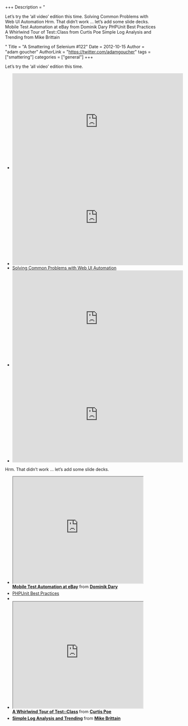 +++
Description = "<p>Let’s try the ‘all video’ edition this time. Solving Common Problems with Web UI Automation Hrm. That didn’t work … let’s add some slide decks. Mobile Test Automation at eBay from Dominik Dary PHPUnit Best Practices A Whirlwind Tour of Test::Class from Curtis Poe Simple Log Analysis and Trending from Mike Brittain</p>"
Title = "A Smattering of Selenium #122"
Date = 2012-10-15
Author = "adam goucher"
AuthorLink = "https://twitter.com/adamgoucher"
tags = ["smattering"]
categories = ["general"]
+++
<p>Let&#8217;s try the &#8216;all video&#8217; edition this time.</p>
<ul>
<li><span class="embed-youtube" style="text-align:center; display: block;"><iframe class='youtube-player' type='text/html' width='560' height='315' src='https://www.youtube.com/embed/ur1d7fYFAYM?version=3&#038;rel=0&#038;fs=1&#038;autohide=2&#038;showsearch=0&#038;showinfo=1&#038;iv_load_policy=1&#038;wmode=transparent' allowfullscreen='true' style='border:0;'></iframe></span></li>
<li><span class="embed-youtube" style="text-align:center; display: block;"><iframe class='youtube-player' type='text/html' width='560' height='315' src='https://www.youtube.com/embed/9_39Vbjx23Y?version=3&#038;rel=0&#038;fs=1&#038;autohide=2&#038;showsearch=0&#038;showinfo=1&#038;iv_load_policy=1&#038;wmode=transparent' allowfullscreen='true' style='border:0;'></iframe></span></li>
<li><a href="http://tv.telerik.com/watch/automated-testing-tools/solvingcommonproblemswebinar">Solving Common Problems with Web UI Automation</a></li>
<li><span class="embed-youtube" style="text-align:center; display: block;"><iframe class='youtube-player' type='text/html' width='560' height='315' src='https://www.youtube.com/embed/gwP7zLDDdPA?version=3&#038;rel=0&#038;fs=1&#038;autohide=2&#038;showsearch=0&#038;showinfo=1&#038;iv_load_policy=1&#038;wmode=transparent' allowfullscreen='true' style='border:0;'></iframe></span></li>
<li><span class="embed-youtube" style="text-align:center; display: block;"><iframe class='youtube-player' type='text/html' width='560' height='315' src='https://www.youtube.com/embed/ulNSlES1Fds?version=3&#038;rel=0&#038;fs=1&#038;autohide=2&#038;showsearch=0&#038;showinfo=1&#038;iv_load_policy=1&#038;wmode=transparent' allowfullscreen='true' style='border:0;'></iframe></span></li>
</ul>
<p>Hrm. That didn&#8217;t work &#8230; let&#8217;s add some slide decks.</p>
<ul>
<li><iframe src='https://www.slideshare.net/slideshow/embed_code/14450364' width='427' height='350' scrolling='no' allowfullscreen webkitallowfullscreen mozallowfullscreen></iframe>
<div style="margin-bottom:5px;"> <strong> <a href="http://www.slideshare.net/DominikDary/mobile-test-automation-at-ebay" title="Mobile Test Automation at eBay" target="_blank">Mobile Test Automation at eBay</a> </strong> from <strong><a href="http://www.slideshare.net/DominikDary" target="_blank">Dominik Dary</a></strong> </div>
</li>
<li><a href="http://thephp.cc/dates/2012/webexpoprague/phpunit-best-practices">PHPUnit Best Practices</a></li>
<li></li>
<li><iframe src='https://www.slideshare.net/slideshow/embed_code/14640035' width='427' height='350' scrolling='no' allowfullscreen webkitallowfullscreen mozallowfullscreen></iframe>
<div style="margin-bottom:5px;"> <strong> <a href="http://www.slideshare.net/Ovid/a-whirlwind-tour-of-testclass" title="A Whirlwind Tour of Test::Class" target="_blank">A Whirlwind Tour of Test::Class</a> </strong> from <strong><a href="http://www.slideshare.net/Ovid" target="_blank">Curtis Poe</a></strong> </div>
</li>
<li><!-- SlideShare error: id is missing or has illegal characters -->
<div style="margin-bottom:5px;"> <strong> <a href="http://www.slideshare.net/mikebrittain/simple-log-analysis-and-trending" title="Simple Log Analysis and Trending" target="_blank">Simple Log Analysis and Trending</a> </strong> from <strong><a href="http://www.slideshare.net/mikebrittain" target="_blank">Mike Brittain</a></strong> </div>
</li>
</ul>

